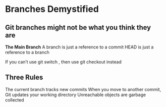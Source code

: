 # Branches Demystified

## Git branches might not be what you think they are

**The Main Branch**
A branch is just a reference to a commit
HEAD is just a reference to a branch

If you can’t use git switch , then use git checkout instead

## Three Rules

The current branch tracks new commits
When you move to another commit, Git updates your working directory
Unreachable objects are garbage collected